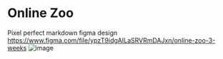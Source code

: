 # Online Zoo
Pixel perfect markdown figma design https://www.figma.com/file/ypzT9idgAILaSRVRmDAJxn/online-zoo-3-weeks
![image](https://user-images.githubusercontent.com/45349348/229701838-1fed1b78-b00e-4fbb-943b-165341933133.png)
